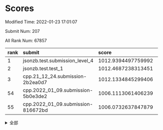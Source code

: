 # Scores

Modified Time: 2022-01-23 17:01:07

Submit Num: 207

All Rank Num: 67857

| rank |               submit               |       score        |       sigma        | pk_num |
| :--- | :--------------------------------- | :----------------- | :----------------- | :----- |
| 1    | jsonzb.test.submission_level_4     | 1012.9394497759992 | 0.7994571414449699 | 1314   |
| 2    | jsonzb.test.test_1                 | 1012.4687238313451 | 0.7924077228794192 | 1312   |
| 3    | cpp.21_12_24.submission-2b2ea0d7   | 1012.1334845299406 | 0.7886466452514703 | 1316   |
| 54   | cpp.2022_01_09.submission-5b0e3de2 | 1006.1113061406239 | 0.73463642763427   | 1314   |
| 55   | cpp.2022_01_09.submission-816672bd | 1006.0732637847879 | 0.7410761703799741 | 1310   |


<details>
<summary>全部</summary>

| rank |                 submit                 |       score        |       sigma        | pk_num |
| :--- | :------------------------------------- | :----------------- | :----------------- | :----- |
| 1    | jsonzb.test.submission_level_4         | 1012.9394497759992 | 0.7994571414449699 | 1314   |
| 2    | jsonzb.test.test_1                     | 1012.4687238313451 | 0.7924077228794192 | 1312   |
| 3    | cpp.21_12_24.submission-2b2ea0d7       | 1012.1334845299406 | 0.7886466452514703 | 1316   |
| 4    | gobigger.level_3.submission_level_3_23 | 1011.812748969821  | 0.7797352029177393 | 1306   |
| 5    | gobigger.level_3.submission_level_3_21 | 1011.3827725846525 | 0.7789758459724687 | 1316   |
| 6    | gobigger.level_3.submission_level_3_13 | 1011.1177375125687 | 0.7600820505721162 | 1312   |
| 7    | gobigger.level_3.submission_level_3_6  | 1010.9347186384639 | 0.7935178413450555 | 1310   |
| 8    | gobigger.level_3.submission_level_3_47 | 1010.9303333173767 | 0.7762358346403941 | 1307   |
| 9    | gobigger.level_3.submission_level_3_15 | 1010.8632526829562 | 0.8037347199147424 | 1311   |
| 10   | gobigger.level_3.submission_level_3_32 | 1010.8153223223406 | 0.7663673776184862 | 1310   |
| 11   | gobigger.level_3.submission_level_3_37 | 1010.77578047945   | 0.7668631808842047 | 1309   |
| 12   | gobigger.level_3.submission_level_3_41 | 1010.7716158524343 | 0.7540645749989242 | 1316   |
| 13   | gobigger.level_3.submission_level_3_43 | 1010.6373453479326 | 0.7580039755746425 | 1313   |
| 14   | gobigger.level_3.submission_level_3_38 | 1010.5936473031456 | 0.7697942389300372 | 1310   |
| 15   | gobigger.level_3.submission_level_3_4  | 1010.5343986847739 | 0.7564208785002311 | 1310   |
| 16   | gobigger.level_3.submission_level_3_31 | 1010.5178001815067 | 0.7667788235561921 | 1312   |
| 17   | gobigger.level_3.submission_level_3_24 | 1010.4843678375864 | 0.7606752599678956 | 1312   |
| 18   | gobigger.level_3.submission_level_3_49 | 1010.4015850703016 | 0.7520750041189568 | 1313   |
| 19   | gobigger.level_3.submission_level_3_26 | 1010.3175893591234 | 0.7593565532936751 | 1313   |
| 20   | gobigger.level_3.submission_level_3_28 | 1010.3020179308586 | 0.7574380817500268 | 1307   |
| 21   | gobigger.level_3.submission_level_3_46 | 1010.297655191304  | 0.7440998270524849 | 1313   |
| 22   | gobigger.level_3.submission_level_3_44 | 1010.2879716034253 | 0.7674637225598692 | 1313   |
| 23   | gobigger.level_3.submission_level_3_45 | 1010.2374342312087 | 0.7550168168866245 | 1314   |
| 24   | gobigger.level_3.submission_level_3_5  | 1010.2179564912462 | 0.7519631630964841 | 1308   |
| 25   | gobigger.level_3.submission_level_3_8  | 1010.1593731792777 | 0.7585751497017749 | 1305   |
| 26   | gobigger.level_3.submission_level_3_18 | 1010.0837264352308 | 0.7542473612621151 | 1310   |
| 27   | gobigger.level_3.submission_level_3_20 | 1010.0831003650865 | 0.774552136497542  | 1309   |
| 28   | gobigger.level_3.submission_level_3_10 | 1010.005233182211  | 0.771238597307253  | 1310   |
| 29   | gobigger.level_3.submission_level_3_48 | 1009.9554482637179 | 0.7481741190006704 | 1312   |
| 30   | gobigger.level_3.submission_level_3_34 | 1009.9411110324321 | 0.7647892700220698 | 1307   |
| 31   | gobigger.level_3.submission_level_3_36 | 1009.9402516747905 | 0.7606234831732428 | 1311   |
| 32   | gobigger.level_3.submission_level_3_30 | 1009.931830933627  | 0.7358017723704804 | 1310   |
| 33   | gobigger.level_3.submission_level_3_40 | 1009.8908307610615 | 0.7606112041848084 | 1311   |
| 34   | gobigger.level_3.submission_level_3_35 | 1009.8218719372147 | 0.7636633072212474 | 1310   |
| 35   | gobigger.level_3.submission_level_3_39 | 1009.8053236227455 | 0.7478268221398509 | 1314   |
| 36   | gobigger.level_3.submission_level_3_27 | 1009.753274045894  | 0.7624520423833564 | 1308   |
| 37   | gobigger.level_3.submission_level_3_9  | 1009.7241433843524 | 0.7730035953496198 | 1312   |
| 38   | gobigger.level_3.submission_level_3_0  | 1009.6496743361026 | 0.749470848368318  | 1312   |
| 39   | gobigger.level_3.submission_level_3_33 | 1009.4930692315821 | 0.755977148402044  | 1308   |
| 40   | gobigger.level_3.submission_level_3_11 | 1009.4797634401182 | 0.7494293256931175 | 1309   |
| 41   | gobigger.level_3.submission_level_3_12 | 1009.3884840392599 | 0.7456156355112066 | 1311   |
| 42   | gobigger.level_3.submission_level_3_29 | 1009.3489157270456 | 0.7703063924425925 | 1312   |
| 43   | gobigger.level_3.submission_level_3_25 | 1009.3249810753308 | 0.7498578153922031 | 1314   |
| 44   | gobigger.level_3.submission_level_3_19 | 1009.2707706904818 | 0.7314695299241722 | 1312   |
| 45   | gobigger.level_3.submission_level_3_22 | 1009.1830304377493 | 0.733736983903634  | 1310   |
| 46   | gobigger.level_3.submission_level_3_16 | 1009.1391371856787 | 0.7524824186334583 | 1311   |
| 47   | gobigger.level_3.submission_level_3_17 | 1009.0224461703627 | 0.7509727674493107 | 1311   |
| 48   | gobigger.level_3.submission_level_3_2  | 1009.0214847557021 | 0.754742013548411  | 1314   |
| 49   | gobigger.level_3.submission_level_3_42 | 1009.017102868265  | 0.7607551362554376 | 1305   |
| 50   | gobigger.level_3.submission_level_3_1  | 1008.9185803089564 | 0.7443675963216128 | 1308   |
| 51   | gobigger.level_3.submission_level_3_7  | 1008.7649996136176 | 0.7507646050198238 | 1315   |
| 52   | gobigger.level_3.submission_level_3_14 | 1008.4087332457647 | 0.7530646499196603 | 1309   |
| 53   | gobigger.level_3.submission_level_3_3  | 1007.9680139824794 | 0.7477160330778532 | 1317   |
| 54   | cpp.2022_01_09.submission-5b0e3de2     | 1006.1113061406239 | 0.73463642763427   | 1314   |
| 55   | cpp.2022_01_09.submission-816672bd     | 1006.0732637847879 | 0.7410761703799741 | 1310   |
| 56   | gobigger.level_1.submission_level_1_7  | 1005.1240366650121 | 0.7151954527236686 | 1310   |
| 57   | gobigger.level_1.submission_level_1_12 | 1004.8899422883431 | 0.7264710518078721 | 1311   |
| 58   | gobigger.level_1.submission_level_1_23 | 1004.7537574179846 | 0.7291815211982529 | 1304   |
| 59   | gobigger.level_1.submission_level_1_9  | 1004.6707491762261 | 0.7269256212293173 | 1313   |
| 60   | gobigger.level_1.submission_level_1_11 | 1004.565037606297  | 0.7283018590979227 | 1305   |
| 61   | gobigger.level_1.submission_level_1_35 | 1004.555030238756  | 0.7256189684773818 | 1307   |
| 62   | gobigger.level_1.submission_level_1_2  | 1004.4175642680954 | 0.7115307615856645 | 1314   |
| 63   | gobigger.level_1.submission_level_1_39 | 1004.3376286044374 | 0.730766184344289  | 1310   |
| 64   | gobigger.level_1.submission_level_1_24 | 1003.9143891448326 | 0.7179768260882394 | 1310   |
| 65   | gobigger.level_1.submission_level_1_21 | 1003.9022261634562 | 0.7296853443390425 | 1312   |
| 66   | gobigger.level_1.submission_level_1_10 | 1003.8775699060295 | 0.7190328121029159 | 1309   |
| 67   | gobigger.level_1.submission_level_1_18 | 1003.8491439663542 | 0.7151423758143133 | 1306   |
| 68   | gobigger.level_1.submission_level_1_49 | 1003.8163857916754 | 0.7156806275324884 | 1310   |
| 69   | gobigger.level_1.submission_level_1_34 | 1003.8093646190832 | 0.7206318325324743 | 1315   |
| 70   | gobigger.level_1.submission_level_1_32 | 1003.7911248475532 | 0.7048399095191651 | 1316   |
| 71   | gobigger.level_1.submission_level_1_26 | 1003.7626691435175 | 0.723959165284805  | 1312   |
| 72   | gobigger.level_1.submission_level_1_15 | 1003.6705387054473 | 0.7150235645737466 | 1312   |
| 73   | gobigger.level_1.submission_level_1_3  | 1003.6299511179249 | 0.7186121355058854 | 1313   |
| 74   | gobigger.level_1.submission_level_1_27 | 1003.5898987226393 | 0.7103221062413385 | 1311   |
| 75   | gobigger.level_1.submission_level_1_30 | 1003.5645090833833 | 0.7136871218255891 | 1316   |
| 76   | gobigger.level_1.submission_level_1_38 | 1003.5290583709926 | 0.7170851182624389 | 1313   |
| 77   | gobigger.level_1.submission_level_1_36 | 1003.4811226511493 | 0.7203154629959031 | 1310   |
| 78   | gobigger.level_1.submission_level_1_33 | 1003.4645151324382 | 0.7040556050103461 | 1311   |
| 79   | gobigger.level_1.submission_level_1_29 | 1003.3544898505562 | 0.7116455090762202 | 1309   |
| 80   | gobigger.level_1.submission_level_1_28 | 1003.3429098791513 | 0.7147513455241149 | 1315   |
| 81   | gobigger.level_1.submission_level_1_19 | 1003.2960176224126 | 0.7152040745817607 | 1310   |
| 82   | gobigger.level_1.submission_level_1_47 | 1003.2464487011554 | 0.7207083401148399 | 1311   |
| 83   | gobigger.level_1.submission_level_1_46 | 1003.217435382445  | 0.7139954756624997 | 1314   |
| 84   | gobigger.level_1.submission_level_1_20 | 1003.1853507947358 | 0.713857708190542  | 1312   |
| 85   | gobigger.level_1.submission_level_1_44 | 1003.1509062256229 | 0.7149877761087355 | 1310   |
| 86   | gobigger.level_1.submission_level_1_31 | 1003.1146219498412 | 0.7168998070823059 | 1318   |
| 87   | gobigger.level_1.submission_level_1_6  | 1003.08018334998   | 0.7125025597237118 | 1316   |
| 88   | gobigger.level_1.submission_level_1_42 | 1003.0388465951476 | 0.7091011306091123 | 1315   |
| 89   | gobigger.level_1.submission_level_1_48 | 1003.0231545591918 | 0.7131900999923133 | 1310   |
| 90   | gobigger.level_1.submission_level_1_13 | 1003.0139373884926 | 0.7125835077793952 | 1312   |
| 91   | gobigger.level_1.submission_level_1_45 | 1002.9533260299289 | 0.714551041321609  | 1313   |
| 92   | gobigger.level_1.submission_level_1_37 | 1002.9422172252572 | 0.7105326017466465 | 1309   |
| 93   | gobigger.level_1.submission_level_1_43 | 1002.9323959220211 | 0.7187137192119345 | 1319   |
| 94   | gobigger.level_1.submission_level_1_14 | 1002.9004732961037 | 0.7189240559394707 | 1313   |
| 95   | gobigger.level_1.submission_level_1_41 | 1002.830622768634  | 0.7067509167573963 | 1309   |
| 96   | gobigger.level_1.submission_level_1_17 | 1002.7045851666959 | 0.7181548724565981 | 1311   |
| 97   | gobigger.level_1.submission_level_1_40 | 1002.491606851226  | 0.7016745532514899 | 1314   |
| 98   | gobigger.level_1.submission_level_1_22 | 1002.3757558919234 | 0.7124319721221929 | 1310   |
| 99   | gobigger.level_1.submission_level_1_4  | 1002.2514589192498 | 0.7269536454733773 | 1311   |
| 100  | gobigger.level_1.submission_level_1_16 | 1002.1396784427137 | 0.7107212578796335 | 1313   |
| 101  | gobigger.level_1.submission_level_1_0  | 1001.9407621651101 | 0.7115875972000674 | 1310   |
| 102  | gobigger.level_1.submission_level_1_25 | 1001.8827290124602 | 0.7142367166471291 | 1310   |
| 103  | gobigger.level_1.submission_level_1_8  | 1001.8778838902623 | 0.699188588953435  | 1311   |
| 104  | gobigger.level_1.submission_level_1_5  | 1001.724023542139  | 0.7145266591149817 | 1313   |
| 105  | gobigger.level_1.submission_level_1_1  | 1001.722551665271  | 0.7162055799237238 | 1311   |
| 106  | gobigger.random.submission_random_4    | 996.7508488451756  | 0.7000885492291442 | 1314   |
| 107  | gobigger.random.submission_random_13   | 996.5307444388602  | 0.7094237517766137 | 1317   |
| 108  | gobigger.random.submission_random_47   | 996.4437506155805  | 0.7086549770274554 | 1310   |
| 109  | gobigger.random.submission_random_44   | 996.437202727543   | 0.7169650981746453 | 1311   |
| 110  | gobigger.random.submission_random_1    | 996.4315787051338  | 0.7146524299294943 | 1307   |
| 111  | gobigger.random.submission_random_16   | 996.3858569999974  | 0.7188648279086114 | 1313   |
| 112  | gobigger.random.submission_random_27   | 996.2775547931845  | 0.701241706052281  | 1309   |
| 113  | gobigger.random.submission_random_18   | 996.2260125161303  | 0.7103417845516576 | 1310   |
| 114  | gobigger.random.submission_random_43   | 996.2224766919179  | 0.7127663741872794 | 1317   |
| 115  | gobigger.random.submission_random_38   | 996.2082437150059  | 0.7070889545899188 | 1310   |
| 116  | gobigger.random.submission_random_22   | 996.1424260508178  | 0.7089558580963307 | 1312   |
| 117  | gobigger.random.submission_random_6    | 996.128334038496   | 0.7129683052168336 | 1310   |
| 118  | gobigger.random.submission_random_5    | 996.0907772551712  | 0.7194846535046198 | 1307   |
| 119  | gobigger.random.submission_random_33   | 996.0699860358959  | 0.7011820973672088 | 1313   |
| 120  | gobigger.random.submission_random_15   | 996.0567249730477  | 0.7127210559416137 | 1312   |
| 121  | gobigger.random.submission_random_46   | 996.0421256920971  | 0.7114034253113103 | 1306   |
| 122  | gobigger.random.submission_random_40   | 996.0350410982288  | 0.7170310034168251 | 1312   |
| 123  | gobigger.random.submission_random_42   | 995.9793056983458  | 0.7182176204986317 | 1310   |
| 124  | gobigger.random.submission_random_41   | 995.8884368107579  | 0.7075202404284362 | 1311   |
| 125  | gobigger.random.submission_random_17   | 995.864857134986   | 0.7145631025333457 | 1309   |
| 126  | gobigger.random.submission_random_10   | 995.8437407503347  | 0.726663668800682  | 1312   |
| 127  | gobigger.random.submission_random_36   | 995.8189921010741  | 0.7115256886604048 | 1309   |
| 128  | gobigger.random.submission_random_8    | 995.7940081835238  | 0.709148508330037  | 1311   |
| 129  | gobigger.random.submission_random_25   | 995.7793763004125  | 0.7068878432127346 | 1311   |
| 130  | gobigger.random.submission_random_14   | 995.7222811825685  | 0.7093239562946875 | 1310   |
| 131  | gobigger.random.submission_random_28   | 995.7028279482001  | 0.7138955059290791 | 1313   |
| 132  | gobigger.random.submission_random_34   | 995.6962586072896  | 0.7067769840099889 | 1315   |
| 133  | gobigger.random.submission_random_3    | 995.5515393496903  | 0.7243293600727699 | 1311   |
| 134  | gobigger.random.submission_random_35   | 995.5350119577713  | 0.7155194613112612 | 1318   |
| 135  | gobigger.random.submission_random_12   | 995.5162924479055  | 0.7156382024422113 | 1308   |
| 136  | gobigger.random.submission_random_48   | 995.5138860301486  | 0.7126615696553695 | 1311   |
| 137  | gobigger.random.submission_random_45   | 995.494478631335   | 0.709280432769677  | 1309   |
| 138  | gobigger.random.submission_random_49   | 995.4556804709785  | 0.7094089334539215 | 1307   |
| 139  | gobigger.random.submission_random_7    | 995.3993844165192  | 0.7198014566745242 | 1309   |
| 140  | gobigger.random.submission_random_37   | 995.3849275919507  | 0.7145213127167558 | 1309   |
| 141  | gobigger.random.submission_random_32   | 995.3438772206771  | 0.7063847198087505 | 1314   |
| 142  | gobigger.random.submission_random_31   | 995.3006404403925  | 0.7053022757556457 | 1318   |
| 143  | gobigger.random.submission_random_2    | 995.2985447075993  | 0.7254557816935897 | 1308   |
| 144  | gobigger.random.submission_random_21   | 995.2742744457606  | 0.7187264762874228 | 1312   |
| 145  | gobigger.random.submission_random_24   | 995.249946241116   | 0.710636357122881  | 1312   |
| 146  | gobigger.random.submission_random_30   | 995.1074401923745  | 0.7313435654747412 | 1316   |
| 147  | gobigger.random.submission_random_20   | 995.0621018628902  | 0.712127280204867  | 1312   |
| 148  | gobigger.random.submission_random_23   | 995.054218886092   | 0.7061597677202772 | 1311   |
| 149  | gobigger.random.submission_random_26   | 995.04559993885    | 0.7125180233632978 | 1310   |
| 150  | gobigger.random.submission_random_11   | 994.9166688499586  | 0.7213152736437964 | 1312   |
| 151  | gobigger.random.submission_random_19   | 994.817742339343   | 0.7201311415692833 | 1308   |
| 152  | gobigger.random.submission_random_29   | 994.621121104627   | 0.7234173854524102 | 1309   |
| 153  | gobigger.random.submission_random_0    | 994.5567777368344  | 0.7172829134521723 | 1310   |
| 154  | gobigger.random.submission_random_9    | 994.3522184932583  | 0.7127160694114517 | 1312   |
| 155  | gobigger.random.submission_random_39   | 993.9260098506185  | 0.7218579945604313 | 1310   |
| 156  | gobigger.level_2.submission_level_2_27 | 993.3920972255537  | 0.7371441003767811 | 1313   |
| 157  | gobigger.level_2.submission_level_2_17 | 993.3771746213288  | 0.7304125362261228 | 1309   |
| 158  | gobigger.level_2.submission_level_2_44 | 993.3538345454878  | 0.7347056672598061 | 1316   |
| 159  | gobigger.level_2.submission_level_2_13 | 993.3054659320258  | 0.7344690563374201 | 1307   |
| 160  | gobigger.level_2.submission_level_2_5  | 993.2853811823588  | 0.762542529843759  | 1307   |
| 161  | gobigger.level_2.submission_level_2_35 | 993.2411313947373  | 0.7403730949330322 | 1312   |
| 162  | gobigger.level_2.submission_level_2_20 | 993.2385570483974  | 0.7276816459547707 | 1312   |
| 163  | gobigger.level_2.submission_level_2_2  | 993.1842920332239  | 0.7310054379590567 | 1308   |
| 164  | gobigger.level_2.submission_level_2_21 | 993.1001280529763  | 0.7352264579333604 | 1313   |
| 165  | gobigger.level_2.submission_level_2_34 | 992.9105695245667  | 0.7336029641152372 | 1309   |
| 166  | gobigger.level_2.submission_level_2_1  | 992.8145845230317  | 0.749486617777975  | 1314   |
| 167  | gobigger.level_2.submission_level_2_37 | 992.6584292194932  | 0.722178070482991  | 1312   |
| 168  | gobigger.level_2.submission_level_2_38 | 992.5328570769473  | 0.7579014946060736 | 1311   |
| 169  | gobigger.level_2.submission_level_2_6  | 992.5241133973623  | 0.7290762099700014 | 1311   |
| 170  | gobigger.level_2.submission_level_2_26 | 992.5223776887909  | 0.7402396797114067 | 1310   |
| 171  | gobigger.level_2.submission_level_2_47 | 992.4534965243724  | 0.7301836425329795 | 1309   |
| 172  | gobigger.level_2.submission_level_2_30 | 992.4309395127794  | 0.7600333860824997 | 1312   |
| 173  | gobigger.level_2.submission_level_2_32 | 992.401248037272   | 0.7317510990639332 | 1313   |
| 174  | gobigger.level_2.submission_level_2_40 | 992.3685105454836  | 0.7309966264743027 | 1309   |
| 175  | gobigger.level_2.submission_level_2_18 | 992.3400422805793  | 0.7230774843667168 | 1311   |
| 176  | gobigger.level_2.submission_level_2_48 | 992.3265437585616  | 0.7471259494543642 | 1310   |
| 177  | gobigger.level_2.submission_level_2_8  | 992.3228627931131  | 0.7590456153568413 | 1306   |
| 178  | gobigger.level_2.submission_level_2_3  | 992.1644400782567  | 0.7376563228452291 | 1311   |
| 179  | gobigger.level_2.submission_level_2_39 | 992.113716463021   | 0.74284344036371   | 1315   |
| 180  | gobigger.level_2.submission_level_2_24 | 992.0974081686743  | 0.7553489482427508 | 1305   |
| 181  | gobigger.level_2.submission_level_2_14 | 992.0313923173252  | 0.7350247440838824 | 1310   |
| 182  | gobigger.level_2.submission_level_2_12 | 991.9958360400319  | 0.7402304528167843 | 1314   |
| 183  | gobigger.level_2.submission_level_2_49 | 991.9003502255847  | 0.7402254031994782 | 1314   |
| 184  | gobigger.level_2.submission_level_2_46 | 991.7995050869391  | 0.7375616532328663 | 1312   |
| 185  | gobigger.level_2.submission_level_2_41 | 991.7695738722066  | 0.7504620534543489 | 1313   |
| 186  | gobigger.level_2.submission_level_2_9  | 991.699203791213   | 0.7322360981339363 | 1318   |
| 187  | gobigger.level_2.submission_level_2_23 | 991.6647009691566  | 0.7488427522669224 | 1309   |
| 188  | gobigger.level_2.submission_level_2_16 | 991.6620631625801  | 0.7548553743126183 | 1311   |
| 189  | gobigger.level_2.submission_level_2_15 | 991.5720212271833  | 0.7561207998693119 | 1311   |
| 190  | gobigger.level_2.submission_level_2_29 | 991.529093624741   | 0.7814413366045271 | 1311   |
| 191  | gobigger.level_2.submission_level_2_10 | 991.5205077970967  | 0.760877923821332  | 1316   |
| 192  | gobigger.level_2.submission_level_2_42 | 991.4767503287868  | 0.7551582995723287 | 1314   |
| 193  | gobigger.level_2.submission_level_2_25 | 991.4757849515788  | 0.7459427807871876 | 1308   |
| 194  | gobigger.level_2.submission_level_2_36 | 991.4734922220755  | 0.7538358154560143 | 1317   |
| 195  | gobigger.level_2.submission_level_2_22 | 991.4502345492767  | 0.7387891316534961 | 1315   |
| 196  | gobigger.level_2.submission_level_2_43 | 991.4459948178027  | 0.7500100349623607 | 1310   |
| 197  | gobigger.level_2.submission_level_2_19 | 991.4458085604148  | 0.7541472843326449 | 1313   |
| 198  | gobigger.level_2.submission_level_2_0  | 991.445355479907   | 0.7488948411748051 | 1311   |
| 199  | gobigger.level_2.submission_level_2_28 | 991.4402079015327  | 0.7490920639822701 | 1309   |
| 200  | gobigger.level_2.submission_level_2_7  | 991.3807070718509  | 0.7498896270965538 | 1311   |
| 201  | gobigger.level_2.submission_level_2_31 | 991.2471923409197  | 0.7549914404880514 | 1308   |
| 202  | gobigger.level_2.submission_level_2_45 | 991.2037797272889  | 0.7465972406109096 | 1310   |
| 203  | gobigger.level_2.submission_level_2_4  | 990.239442966511   | 0.7702242746720531 | 1312   |
| 204  | gobigger.level_2.submission_level_2_33 | 989.9669835258989  | 0.7691047021775503 | 1311   |
| 205  | gobigger.level_2.submission_level_2_11 | 989.4452229565119  | 0.800108277760631  | 1313   |
| 206  | gobigger.none.submission_none_1        | 978.9846832371913  | 1.2622617997471623 | 1309   |
| 207  | gobigger.none.submission_none_0        | 975.215603662332   | 1.4650172790065674 | 1312   |

</details>
